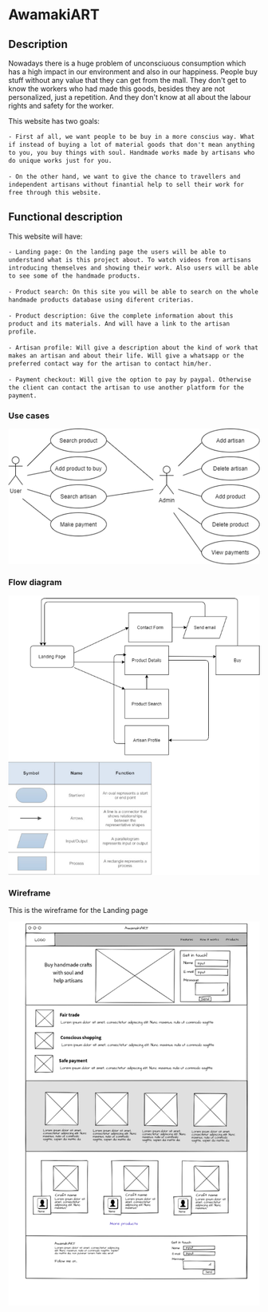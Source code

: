 # AwamakiART

## Description
  
  Nowadays there is a huge problem of unconsciuous consumption which has a high impact in our environment and also in our happiness. People buy stuff without any value that they can get from the mall. They don't get to know the workers who had made this goods, besides they are not personalized, just a repetition. And they don't know at all about the labour rights and safety for the worker. 

  This website has two goals:

    - First af all, we want people to be buy in a more conscius way. What if instead of buying a lot of material goods that don't mean anything to you, you buy things with soul. Handmade works made by artisans who do unique works just for you. 

    - On the other hand, we want to give the chance to travellers and independent artisans without finantial help to sell their work for free through this website.
    
## Functional description

This website will have:

    - Landing page: On the landing page the users will be able to understand what is this project about. To watch videos from artisans introducing themselves and showing their work. Also users will be able to see some of the handmade products.

    - Product search: On this site you will be able to search on the whole handmade products database using diferent criterias.

    - Product description: Give the complete information about this product and its materials. And will have a link to the artisan profile.

    - Artisan profile: Will give a description about the kind of work that makes an artisan and about their life. Will give a whatsapp or the preferred contact way for the artisan to contact him/her.

    - Payment checkout: Will give the option to pay by paypal. Otherwise the client can contact the artisan to use another platform for the payment.


### Use cases

![use](./docs/images/use-cases.png)


### Flow diagram

![use](./docs/images/flow-diagram.png)


### Wireframe

This is the wireframe for the Landing page

![use](./docs/images/wireframe.png)